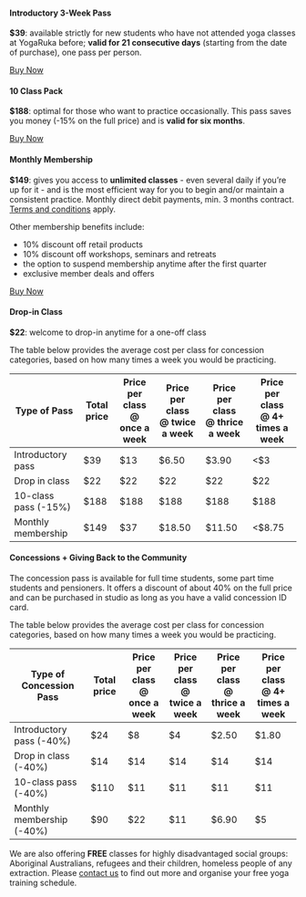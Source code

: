 #### Introductory 3-Week Pass

**$39**: available strictly for new students who have not attended yoga classes at YogaRuka before; **valid for 21 consecutive days** (starting from the date of purchase), one pass per person.

[Buy Now](https://clients.mindbodyonline.com/classic/ws?studioid=700225&stype=41&sTG=22)

#### 10 Class Pack

**$188**: optimal for those who want to practice occasionally. This pass saves you money (-15% on the full price) and is **valid for six months**.

[Buy Now](https://clients.mindbodyonline.com/classic/ws?studioid=700225&stype=41&sTG=22)

#### Monthly Membership

**$149**: gives you access to **unlimited classes** - even several daily if you’re up for it - and is the most efficient way for you to begin and/or maintain a consistent practice. Monthly direct debit payments, min. 3 months contract. [Terms and conditions](/terms-and-conditions/) apply.  

Other membership benefits include:

- 10% discount off retail products
- 10% discount off workshops, seminars and retreats 
- the option to suspend membership anytime after the first quarter
- exclusive member deals and offers

[Buy Now](https://clients.mindbodyonline.com/classic/ws?studioid=700225&stype=40&prodid=100)

#### Drop-in Class

**$22**: welcome to drop-in anytime for a one-off class

The table below provides the average cost per class for concession categories, based on how many times a week you would be practicing.

<div class="card m-top--md">
	<table class="table">
		<thead>
			<tr>
				<th>Type of Pass</th>
				<th>Total price</th>
				<th>
					Price per class<br>
					@ once a week
				</th>
				<th>
					Price per class<br>
					@ twice a week
				</th>
				<th>
					Price per class<br>
					@ thrice a week
				</th>
				<th>
					Price per class<br>
					@ 4+ times a week
				</th>
			</tr>
		</thead>
		<tbody>
			<tr>
				<td>Introductory pass</td>
				<td>$39</td>
				<td>$13</td>
				<td>$6.50</td>
				<td>$3.90</td>
				<td>&lt;$3</td>
			</tr>
			<tr>
				<td>Drop in class</td>
				<td>$22</td>
				<td>$22</td>
				<td>$22</td>
				<td>$22</td>
				<td>$22</td>
			</tr>
			<tr>
				<td>10-class pass (-15%)</td>
				<td>$188</td>
				<td>$188</td>
				<td>$188</td>
				<td>$188</td>
				<td>$188</td>
			</tr>
			<tr>
				<td>Monthly membership</td>
				<td>$149</td>
				<td>$37</td>
				<td>$18.50</td>
				<td>$11.50</td>
				<td>&lt;$8.75</td>
			</tr>
		</tbody>
	</table>
</div>

#### Concessions + Giving Back to the Community 

The concession pass is available for full time students, some part time students and pensioners. It offers a discount of about 40% on the full price and can be purchased in studio as long as you have a valid concession ID card.  

The table below provides the average cost per class for concession categories, based on how many times a week you would be practicing. 

<div class="card m-top--md">
	<table class="table">
		<thead>
			<tr>
				<th>Type of Concession Pass</th>
				<th>Total price</th>
				<th>
					Price per class<br>
					@ once a week
				</th>
				<th>
					Price per class<br>
					@ twice a week
				</th>
				<th>
					Price per class<br>
					@ thrice a week
				</th>
				<th>
					Price per class<br>
					@ 4+ times a week
				</th>
			</tr>
		</thead>
		<tbody>
			<tr>
				<td>Introductory pass (-40%)</td>
				<td>$24</td>
				<td>$8</td>
				<td>$4</td>
				<td>$2.50</td>
				<td>$1.80</td>
			</tr>
			<tr>
				<td>Drop in class (-40%)</td>
				<td>$14</td>
				<td>$14</td>
				<td>$14</td>
				<td>$14</td>
				<td>$14</td>
			</tr>
			<tr>
				<td>10-class pass (-40%)</td>
				<td>$110</td>
				<td>$11</td>
				<td>$11</td>
				<td>$11</td>
				<td>$11</td>
			</tr>
			<tr>
				<td>Monthly membership (-40%)</td>
				<td>$90</td>
				<td>$22</td>
				<td>$11</td>
				<td>$6.90</td>
				<td>$5</td>
			</tr>
		</tbody>
	</table>
</div>

We are also offering **FREE** classes for highly disadvantaged social groups: Aboriginal Australians, refugees and their children, homeless people of any extraction. Please [contact us](/contact/) to find out more and organise your free yoga training schedule. 